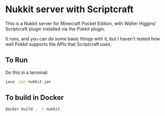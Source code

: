 # Nukkit server with Scriptcraft

This is a Nukkit server for Minecraft Pocket Edition, with Walter Higgins' Scriptcraft plugin installed via the Pokkit plugin.

It runs, and you can do some basic things with it, but I haven't tested how well Pokkit supports the APIs that Scriptcraft uses.

## To Run

Do this in a terminal:

```bash
java -jar nukkit.jar
```

## To build in Docker

```bash
docker build . -t nukkit
```